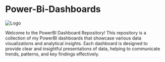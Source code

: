 
# Power-Bi-Dashboards

![Logo](https://logohistory.net/wp-content/uploads/2023/05/Power-BI-Symbol.png)

Welcome to the PowerBI Dashboard Repository! This repository is a collection of my PowerBI dashboards that showcase various data visualizations and analytical insights. Each dashboard is designed to provide clear and insightful presentations of data, helping to communicate trends, patterns, and key findings effectively.
